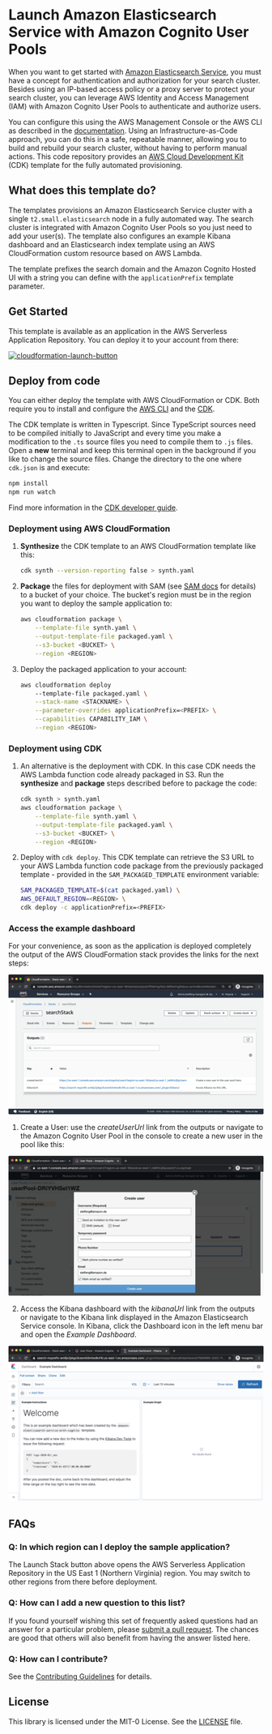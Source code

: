 # Launch Amazon Elasticsearch Service with Amazon Cognito User Pools

When you want to get started with [Amazon Elasticsearch Service](https://aws.amazon.com/elasticsearch-service/), you must have a concept for authentication and authorization for your search cluster. Besides using an IP-based access policy or a proxy server to protect your search cluster, you can leverage AWS Identity and Access Management (IAM) with Amazon Cognito User Pools to authenticate and authorize users.

You can configure this using the AWS Management Console or the AWS CLI as described in the [documentation](https://docs.aws.amazon.com/elasticsearch-service/latest/developerguide/es-cognito-auth.html). Using an Infrastructure-as-Code approach, you can do this in a safe, repeatable manner, allowing you to build and rebuild your search cluster, without having to perform manual actions. This code repository provides an [AWS Cloud Development Kit](https://aws.amazon.com/de/cdk/) (CDK) template for the fully automated provisioning.

## What does this template do?

The templates provisions an Amazon Elasticsearch Service cluster with a single `t2.small.elasticsearch` node in a fully automated way. The search cluster is integrated with Amazon Cognito User Pools so you just need to add your user(s). The template also configures an example Kibana dashboard and an Elasticsearch index template using an AWS CloudFormation custom resource based on AWS Lambda.

The template prefixes the search domain and the Amazon Cognito Hosted UI with a string you can define with the `applicationPrefix` template parameter.

## Get Started

This template is available as an application in the AWS Serverless Application Repository. You can deploy it to your account from there:

[![cloudformation-launch-button](https://s3.amazonaws.com/cloudformation-examples/cloudformation-launch-stack.png)](https://serverlessrepo.aws.amazon.com/applications/arn:aws:serverlessrepo:us-east-1:387304072572:applications~amazon-elasticsearch-service-with-cognito)

## Deploy from code

You can either deploy the template with AWS CloudFormation or CDK. Both require you to install and configure the [AWS CLI](https://docs.aws.amazon.com/cli/latest/userguide/cli-chap-install.html) and the [CDK](https://docs.aws.amazon.com/cdk/latest/guide/getting_started.html).

The CDK template is written in Typescript. Since TypeScript sources need to be compiled initially to JavaScript and every time you make a modification to the `.ts` source files you need to compile them to `.js` files. Open a **new** terminal and keep this terminal open in the background if you like to change the source files. Change the directory to the one where `cdk.json` is and execute:

```sh
npm install
npm run watch
```

Find more information in the [CDK developer guide](https://docs.aws.amazon.com/cdk/latest/guide/home.html).


### Deployment using AWS CloudFormation

1. **Synthesize** the CDK template to an AWS CloudFormation template like this:

    ```bash
    cdk synth --version-reporting false > synth.yaml
    ```

2. **Package** the files for deployment with SAM (see [SAM docs](https://docs.aws.amazon.com/serverless-application-model/latest/developerguide/serverless-deploying.html) for details) to a bucket of your choice. The bucket's region must be in the region you want to deploy the sample application to:

    ```sh
    aws cloudformation package \
        --template-file synth.yaml \
        --output-template-file packaged.yaml \
        --s3-bucket <BUCKET> \
        --region <REGION>
    ```

3. Deploy the packaged application to your account:

    ```sh
    aws cloudformation deploy
        --template-file packaged.yaml \
        --stack-name <STACKNAME> \
        --parameter-overrides applicationPrefix=<PREFIX> \
        --capabilities CAPABILITY_IAM \
        --region <REGION>
    ```

### Deployment using CDK

1. An alternative is the deployment with CDK. In this case CDK needs the AWS Lambda function code already packaged
    in S3. Run the **synthesize** and **package** steps described before to package the code:

    ```sh
    cdk synth > synth.yaml
    aws cloudformation package \
        --template-file synth.yaml \
        --output-template-file packaged.yaml \
        --s3-bucket <BUCKET> \
        --region <REGION>
    ```

2. Deploy with `cdk deploy`. This CDK template can retrieve the S3 URL to your AWS Lambda function code package from the previously packaged
template - provided in the `SAM_PACKAGED_TEMPLATE` environment variable:

    ```sh
    SAM_PACKAGED_TEMPLATE=$(cat packaged.yaml) \
    AWS_DEFAULT_REGION=<REGION> \
    cdk deploy -c applicationPrefix=<PREFIX>
    ```

### Access the example dashboard

For your convenience, as soon as the application is deployed completely the output of the AWS CloudFormation
stack provides the links for the next steps:

![AWS CloudFormation outputs](img/cfn_outputs.png)

1. Create a User: use the *createUserUrl* link from the outputs or navigate to the Amazon Cognito User Pool in the console to create a new user in the pool like this:

![AWS CloudFormation outputs](img/create_user.png)

2. Access the Kibana dashboard with the *kibanaUrl* link from the outputs or navigate to the Kibana link displayed in the Amazon Elasticsearch Service console. In Kibana, click the Dashboard icon in the left menu bar and open the *Example Dashboard*.

![AWS CloudFormation outputs](img/example_dashboard.png)

## FAQs

### Q: In which region can I deploy the sample application?

The Launch Stack button above opens the AWS Serverless Application Repository in the US East 1 (Northern Virginia) region. You may switch to other regions from there before deployment.

### Q: How can I add a new question to this list?

If you found yourself wishing this set of frequently asked questions had an answer for a particular problem, please [submit a pull request](https://help.github.com/articles/creating-a-pull-request-from-a-fork/). The chances are good that others will also benefit from having the answer listed here.

### Q: How can I contribute?

See the [Contributing Guidelines](CONTRIBUTING.md) for details.

## License

This library is licensed under the MIT-0 License. See the [LICENSE](LICENSE) file.